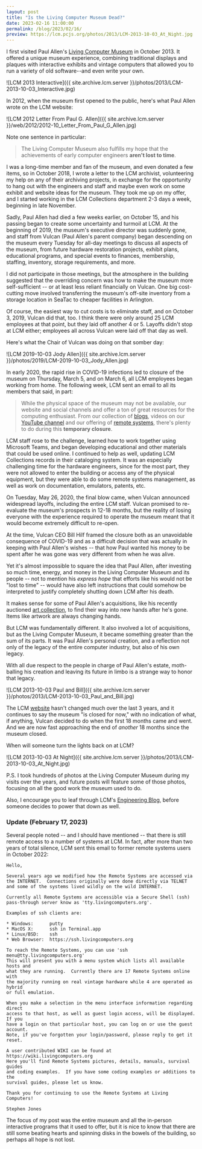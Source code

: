 ```yaml
---
layout: post
title: "Is the Living Computer Museum Dead?"
date: 2023-02-16 11:00:00
permalink: /blog/2023/02/16/
preview: https://lcm.pcjs.org/photos/2013/LCM-2013-10-03_At_Night.jpg
---
```


I first visited Paul Allen's [Living Computer Museum](https://web.archive.org/web/20131002203946/http://www.livingcomputermuseum.com/) in October 2013.  It offered a unique museum experience, combining traditional displays and plaques with interactive exhibits and vintage computers that allowed you to run a variety of old software--and even write your own.

![LCM 2013 Interactive]({{ site.archive.lcm.server }}/photos/2013/LCM-2013-10-03_Interactive.jpg)

In 2012, when the museum first opened to the public, here's what Paul Allen wrote on the LCM website:

![LCM 2012 Letter From Paul G. Allen]({{ site.archive.lcm.server }}/web/2012/2012-10_Letter_From_Paul_G_Allen.jpg)

Note one sentence in particular:

> The Living Computer Museum also fulfills my hope that the achievements of early computer engineers **aren't lost to time**.

I was a long-time member and fan of the museum, and even donated a few items, so in October 2018, I wrote a letter to the LCM archivist, volunteering my help on any of their archiving projects, in exchange for the opportunity to hang out with the engineers and staff and maybe even work on some exhibit and website ideas for the museum.  They took me up on my offer, and I started working in the LCM Collections department 2-3 days a week, beginning in late November.

Sadly, Paul Allen had died a few weeks earlier, on October 15, and his passing began to create some uncertainty and turmoil at LCM.  At the beginning of 2019, the museum's executive director was suddenly gone, and staff from Vulcan (Paul Allen's parent company) began descending on the museum every Tuesday for all-day meetings to discuss all aspects of the museum, from future hardware restoration projects, exhibit plans, educational programs, and special events to finances, membership, staffing, inventory, storage requirements, and more.

I did not participate in those meetings, but the atmosphere in the building suggested that the overriding concern was how to make the museum more self-sufficient -- or at least less reliant financially on Vulcan.  One big cost-cutting move involved transferring the museum's off-site inventory from a storage location in SeaTac to cheaper facilities in Arlington.

Of course, the easiest way to cut costs is to eliminate staff, and on October 3, 2019, Vulcan did that, too.  I think there were only around 25 LCM employees at that point, but they laid off another 4 or 5.  Layoffs didn't stop at LCM either; employees all across Vulcan were laid off that day as well.

Here's what the Chair of Vulcan was doing on that somber day:

![LCM 2019-10-03 Jody Allen]({{ site.archive.lcm.server }}/photos/2019/LCM-2019-10-03_Jody_Allen.jpg)

In early 2020, the rapid rise in COVID-19 infections led to closure of the museum on Thursday, March 5, and on March 6, all LCM employees began working from home.  The following week, LCM sent an email to all its members that said, in part:

> While the physical space of the museum may not be available, our website and social channels and offer a ton of great resources for the computing enthusiast. From our collection of [blogs](https://livingcomputers.org/blog), videos on our [YouTube channel](https://www.youtube.com/channel/UCLSZQH9zJ1vJz2fez7hZqXA) and our offering of [remote systems](https://www.livingcomputers.org/Computer-Collection/Online-Systems.aspx), there's plenty to do during this **temporary closure**.

LCM staff rose to the challenge, learned how to work together using Microsoft Teams, and began developing educational and other materials that could be used online.  I continued to help as well, updating LCM Collections records in their cataloging system.  It was an especially challenging time for the hardware engineers, since for the most part, they were not allowed to enter the building or access any of the physical equipment, but they were able to do some remote systems management, as well as work on documentation, emulators, patents, etc.

On Tuesday, May 26, 2020, the final blow came, when Vulcan announced widespread layoffs, including the entire LCM staff.  Vulcan promised to re-evaluate the museum's prospects in 12-18 months, but the reality of losing everyone with the experience required to operate the museum meant that it would become extremely difficult to re-open.

At the time, Vulcan CEO Bill Hilf framed the closure both as an unavoidable consequence of COVID-19 and as a difficult decision that was actually in keeping with Paul Allen's wishes -- that how Paul wanted his money to be spent after he was gone was very different from when he was alive.

Yet it's almost impossible to square the idea that Paul Allen, after investing so much time, energy, and money in the Living Computer Museum and its people -- not to mention his *express hope* that efforts like his would not be "lost to time" -- would have also left instructions that could somehow be interpreted to justify completely shutting down LCM after his death.

It makes sense for some of Paul Allen's acquisitions, like his recently auctioned [art collection](https://www.christies.com/en/events/visionary-the-paul-g-allen-collection/overview), to find their way into new hands after he's gone.  Items like artwork are always changing hands.

But LCM was fundamentally different.  It also involved a lot of acquisitions, but as the Living Computer Museum, it became something greater than the sum of its parts.  It was Paul Allen's personal creation, and a reflection not only of the legacy of the entire computer industry, but also of his own legacy.

With all due respect to the people in charge of Paul Allen's estate, moth-balling his creation and leaving its future in limbo is a strange way to honor that legacy.

![LCM 2013-10-03 Paul and Bill]({{ site.archive.lcm.server }}/photos/2013/LCM-2013-10-03_Paul_and_Bill.jpg)

The LCM [website](https://www.livingcomputers.org) hasn't changed much over the last 3 years, and it continues to say the museum "is closed for now," with no indication of what, if anything, Vulcan decided to do when the first 18 months came and went.  And we are now fast approaching the end of *another* 18 months since the museum closed.

When will someone turn the lights back on at LCM?

![LCM 2013-10-03 At Night]({{ site.archive.lcm.server }}/photos/2013/LCM-2013-10-03_At_Night.jpg)

P.S. I took hundreds of photos at the Living Computer Museum during my visits over the years, and future posts will feature some of those photos, focusing on all the good work the museum used to do.

Also, I encourage you to leaf through LCM's [Engineering Blog](https://engblg.livingcomputers.org/index.php/2017/03/19/hello-world/), before someone decides to power that down as well.

### Update (February 17, 2023)

Several people noted -- and I should have mentioned -- that there is still remote access to a number of systems at LCM.  In fact, after more than two years of total silence, LCM sent this email to former remote systems users in October 2022:

    Hello,

    Several years ago we modified how the Remote Systems are accessed via 
    the INTERNET.  Connections originally were done directly via TELNET
    and some of the systems lived wildly on the wild INTERNET.

    Currently all Remote Systems are accessible via a Secure Shell (ssh)
    pass-through server know as 'tty.livingcomputers.org'. 

    Examples of ssh clients are:

    * Windows:      putty
    * MacOS X:      ssh in Terminal.app
    * Linux/BSD:    ssh 
    * Web Browser:  https://ssh.livingcomputers.org

    To reach the Remote Systems, you can use 'ssh menu@tty.livingcomputers.org'
    This will present you with a menu system which lists all available hosts and
    what they are running.  Currently there are 17 Remote Systems online with 
    the majority running on real vintage hardware while 4 are operated as hybrid 
    or full emulation.

    When you make a selection in the menu interface information regarding direct
    access to that host, as well as guest login access, will be displayed.  If you
    have a login on that particular host, you can log on or use the guest account.
    Note, if you've forgotten your login/password, please reply to get it reset.

    A user contributed WIKI can be found at https://wiki.livingcomputers.org 
    Here you'll find Remote Systems pictures, details, manuals, survival guides
    and coding examples.  If you have some coding examples or additions to the
    survival guides, please let us know.

    Thank you for continuing to use the Remote Systems at Living Computers!

    Stephen Jones

The focus of my post was the entire museum and all the in-person interactive programs that it used to offer, but it is nice to know that there are still some beating hearts and spinning disks in the bowels of the building, so perhaps all hope is not lost.
